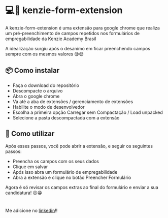 # 💻🧩 kenzie-form-extension

A kenzie-form-extension é uma extensão para google chrome que realiza um pré-preenchimento de campos repetidos nos formulários de empregabilidade da Kenzie Academy Brasil

A idealização surgiu após o desanimo em ficar preenchendo campos sempre com os mesmos valores 😪😪

## 📦 Como instalar

- Faça o download do repositório
- Descompacte o arquivo
- Abra o google chrome
- Va até a aba de extensões / gerenciamento de extensões
- Habilite o modo de desenvolvedor
- Escolha a primeira opção Carregar sem Compactação / Load unpacked
- Selecione a pasta descompactada com a extensão

## 📖 Como utilizar

Após esses passos, você pode abrir a extensão, e seguir os seguintes passos:

- Preencha os campos com os seus dados
- Clique em salvar
- Após isso abra um formulário de empregabilidade
- Abra a extensão e clique no botão Preencher Formulário

Agora é só revisar os campos extras ao final do formulário e enviar a sua candidatura! 😉😁

#

Me adicione no <a href="https://www.linkedin.com/in/felipegrondek/" target="_blank">linkedin</a>!!
